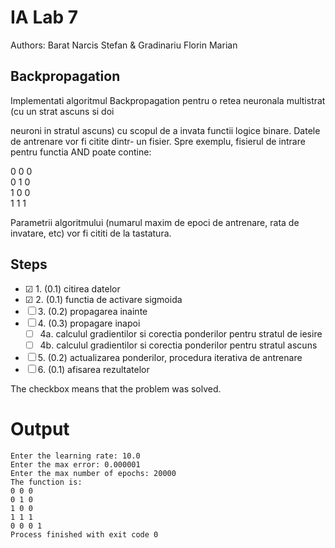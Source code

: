 # IA Lab 7

Authors: Barat Narcis Stefan & Gradinariu Florin Marian

## Backpropagation

Implementati algoritmul Backpropagation pentru o retea neuronala multistrat (cu un strat ascuns si doi

neuroni in stratul ascuns) cu scopul de a invata functii logice binare. Datele de antrenare vor fi citite dintr-
un fisier. Spre exemplu, fisierul de intrare pentru functia AND poate contine:

0 0 0<br>
0 1 0<br>
1 0 0<br>
1 1 1

Parametrii algoritmului (numarul maxim de epoci de antrenare, rata de invatare, etc) vor fi cititi de la
tastatura.

## Steps

- &#9745; 1. (0.1) citirea datelor
- &#9745; 2. (0.1) functia de activare sigmoida
- &#9744; 3. (0.2) propagarea inainte
- &#9744; 4. (0.3) propagare inapoi
    - &#9744; 4a. calculul gradientilor si corectia ponderilor pentru stratul de iesire
    - &#9744; 4b. calculul gradientilor si corectia ponderilor pentru stratul ascuns
- &#9744; 5. (0.2) actualizarea ponderilor, procedura iterativa de antrenare
- &#9744; 6. (0.1) afisarea rezultatelor

The checkbox means that the problem was solved.

# Output
```commandline
Enter the learning rate: 10.0
Enter the max error: 0.000001
Enter the max number of epochs: 20000
The function is: 
0 0 0
0 1 0
1 0 0
1 1 1
0 0 0 1
Process finished with exit code 0
```